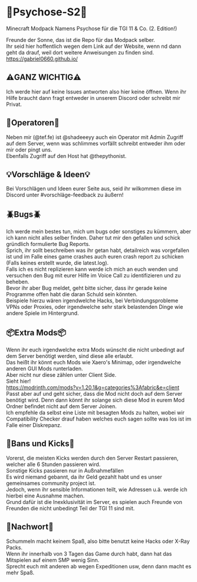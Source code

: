 # 🌿Psychose-S2🌿
Minecraft Modpack Namens Psychose für die TGI 11 &amp; Co. (2. Edition!)

Freunde der Sonne, das ist die Repo für das Modpack selber.  
Ihr seid hier hoffentlich wegen dem Link auf der Website, wenn nd dann geht da drauf, weil dort weitere Anweisungen zu finden sind.  
https://gabriel0660.github.io/  
## ⚠️GANZ WICHTIG⚠️
Ich werde hier auf keine Issues antworten also hier keine öffnen. Wenn ihr Hilfe braucht dann fragt entweder in unserem Discord oder schreibt mir Privat.  

## 👑Operatoren👑
Neben mir (@tef.fe) ist @shadeeeyy auch ein Operator mit Admin Zugriff auf dem Server, wenn was schlimmes vorfällt schreibt entweder ihm oder mir oder pingt uns.  
Ebenfalls Zugriff auf den Host hat @thepythonist.  

## 💡Vorschläge & Ideen💡
Bei Vorschlägen und Ideen eurer Seite aus, seid ihr wilkommen diese im Discord unter #vorschläge-feedback zu äußern!  

## 🪲Bugs🪲
Ich werde mein bestes tun, mich um bugs oder sonstiges zu kümmern, aber ich kann nicht alles selber finden. Daher tut mir den gefallen und schick gründlich formulierte Bug Reports.  
Sprich, ihr sollt beschreiben was ihr getan habt, detailreich was vorgefallen ist und im Falle eines game crashes auch euren crash report zu schicken (Falls keines erstellt wurde, die latest.log).  
Falls ich es nicht replizieren kann werde ich mich an euch wenden und versuchen den Bug mit eurer Hilfe im Voice Call zu identifizieren und zu beheben.  
Bevor ihr aber Bug meldet, geht bitte sicher, dass ihr gerade keine Programme offen habt die daran Schuld sein könnten.  
Beispiele hierzu wären irgendwelche Hacks, bei Verbindungsprobleme VPNs oder Proxies, oder irgendwelche sehr stark belastenden Dinge wie andere Spiele im Hintergrund.  

## 📦Extra Mods📦
Wenn ihr euch irgendwelche extra Mods wünscht die nicht unbedingt auf dem Server benötigt werden, sind diese alle erlaubt.  
Das heißt ihr könnt euch Mods wie Xaero's Minimap, oder irgendwelche anderen GUI Mods runterladen.  
Aber nicht nur diese zählen unter Client Side.  
Sieht hier!  
https://modrinth.com/mods?v=1.20.1&g=categories%3Afabric&e=client  
Passt aber auf und geht sicher, dass die Mod nicht doch auf dem Server benötigt wird. Denn dann könnt ihr solange sich diese Mod in eurem Mod Ordner befindet nicht auf dem Server Joinen.  
Ich empfehle da selbst eine Liste mit besagten Mods zu halten, wobei wir Compatibility Checker drauf haben welches euch sagen sollte was los ist im Falle einer Diskrepanz.  

## 🔨Bans und Kicks🔨
Vorerst, die meisten Kicks werden durch den Server Restart passieren, welcher alle 6 Stunden passieren wird.  
Sonstige Kicks passieren nur in Außnahmefällen  
Es wird niemand gebannt, da ihr Geld gezahlt habt und es unser gemeinsames community project ist.  
Jedoch, wenn ihr sensible Informationen teilt, wie Adressen u.ä. werde ich hierbei eine Ausnahme machen.  
Grund dafür ist die Inexklusivität im Server, es spielen auch Freunde von Freunden die nicht unbedingt Teil der TGI 11 sind mit.  

## 💖Nachwort💖
Schummeln macht keinem Spaß, also bitte benutzt keine Hacks oder X-Ray Packs.  
Wenn ihr innerhalb von 3 Tagen das Game durch habt, dann hat das Mitspielen auf einem SMP wenig Sinn.  
Sprecht euch mit anderen ab wegen Expeditionen usw, denn dann macht es mehr Spaß.  
